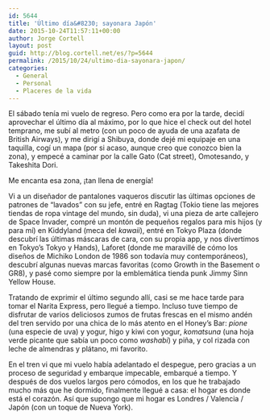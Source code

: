```yaml
---
id: 5644
title: 'Último día&#8230; sayonara Japón'
date: 2015-10-24T11:57:11+00:00
author: Jorge Cortell
layout: post
guid: http://blog.cortell.net/es/?p=5644
permalink: /2015/10/24/ultimo-dia-sayonara-japon/
categories:
  - General
  - Personal
  - Placeres de la vida
---
```


  
El sábado tenía mi vuelo de regreso. Pero como era por la tarde, decidí aprovechar el último día al máximo, por lo que hice el check out del hotel temprano, me subí al metro (con un poco de ayuda de una azafata de British Airways), y me dirigí a Shibuya, donde dejé mi equipaje en una taquilla, cogí un mapa (por si acaso, aunque creo que conozco bien la zona), y empecé a caminar por la calle Gato (Cat street), Omotesando, y Takeshita Dori.

Me encanta esa zona, ¡tan llena de energía!

Vi a un diseñador de pantalones vaqueros discutir las últimas opciones de patrones de &#8220;lavados&#8221; con su jefe, entré en Ragtag (Tokio tiene las mejores tiendas de ropa vintage del mundo, sin duda), vi una pieza de arte callejero de Space Invader, compré un montón de pequeños regalos para mis hijos (y para mí) en Kiddyland (meca del _kawaii_), entré en Tokyo Plaza (donde descubrí las últimas máscaras de cara, con su propia app, y nos divertimos en Tokyo’s Tokyo y Hands), Laforet (donde me maravillé de cómo los diseños de Michiko London de 1986 son todavía muy contemporáneos), descubrí algunas nuevas marcas favoritas (como Growth in the Basement o GR8), y pasé como siempre por la emblemática tienda punk Jimmy Sinn Yellow House.

Tratando de exprimir el último segundo allí, casi se me hace tarde para tomar el Narita Express, pero llegué a tiempo. Incluso tuve tiempo de disfrutar de varios deliciosos zumos de frutas frescas en el mismo andén del tren servido por una chica de lo más atento en el Honey’s Bar: _pione_ (una especie de uva) y yogur, higo y kiwi con yogur, _komatsuna_ (una hoja verde picante que sabía un poco como _washabi_) y piña, y col rizada con leche de almendras y plátano, mi favorito.
  
En el tren vi que mi vuelo había adelantado el despegue, pero gracias a un proceso de seguridad y embarque impecable, embarqué a tiempo. Y después de dos vuelos largos pero cómodos, en los que he trabajado mucho más que he dormido, finalmente llegué a casa: el hogar es donde está el corazón. Así que supongo que mi hogar es Londres / Valencia / Japón (con un toque de Nueva York).